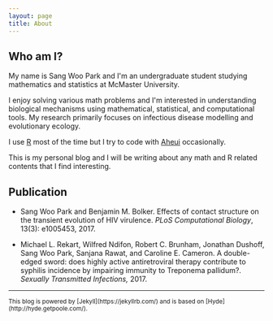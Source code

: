 ```yaml
---
layout: page
title: About
---
```


Who am I?
----

My name is Sang Woo Park and I'm an undergraduate student studying mathematics and statistics at McMaster University.

I enjoy solving various math problems and I'm interested in understanding biological mechanisms using mathematical, statistical, and computational tools. My research primarily focuses on infectious disease modelling and evolutionary ecology.

I use [R](https://www.r-project.org/) most of the time but I try to code with [Aheui](https://esolangs.org/wiki/Aheui) occasionally.

This is my personal blog and I will be writing about any math and R related contents that I find interesting.

Publication
----

* Sang Woo Park and Benjamin M. Bolker. Effects of contact structure on the transient evolution of HIV virulence. *PLoS Computational Biology*, 13(3): e1005453, 2017.

* Michael L. Rekart, Wilfred Ndifon, Robert C. Brunham, Jonathan Dushoff, Sang Woo Park, Sanjana Rawat, and Caroline E. Cameron. A double-edged sword: does highly active antiretroviral therapy contribute to syphilis incidence by impairing immunity to Treponema pallidum?. *Sexually Transmitted Infections,* 2017.



-------------

<sub>
This blog is powered by [Jekyll](https://jekyllrb.com/) and is based on [Hyde](http://hyde.getpoole.com/).
</sub>
